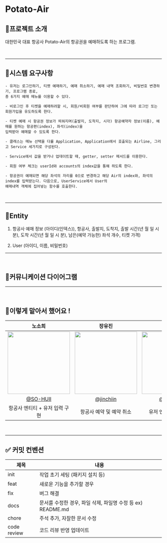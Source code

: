# Potato-Air

## 🐬프로젝트 소개
대한민국 대표 항공사 Potato-Air의 항공권을 예매하도록 하는 프로그램.

<br/>

---

## 🐬시스템 요구사항

```
- 유저는 로그인하기, 티켓 예매하기, 예매 취소하기, 예매 내역 조회하기, 비밀번호 변경하기, 프로그램 종료, 
총 6가지 예매 메뉴를 이용할 수 있다.

- 비로그인 후 티켓을 예매하려할 시, 회원/비회원 여부를 판단하여 그에 따라 로그인 또는 회원가입을 유도하도록 한다.

- 티켓 예매 시 항공권 정보가 띄워지며(출발지, 도착지, 시각) 항공예약자 정보(이름), 예매를 원하는 항공편(index), 좌석(index)을 
입력받아 예매할 수 있도록 한다.

- 클래스는 메뉴 선택을 다룰 Application, Application에서 호출되는 Airline, 그리고 Service 세가지로 구성된다.

- Service에서 값을 받거나 업데이트할 때, getter, setter 메서드를 이용한다.

- 회원 여부 체크는 userId와 accounts의 index값을 통해 하도록 한다.

- 항공권이 예매되면 해당 좌석의 자리를 0으로 변경하고 해당 Air의 index와, 좌석의 index를 입력받는다. 다음으로, UserService에서 User의 
예매내역 객체에 집어넣는 함수를 호출한다.
```

<br/>

---

## 🐬Entity
1. 항공사 예매 정보 (아이디(인덱스)), 항공사, 출발지, 도착지, 출발 시간(년 월 일 시 분), 도착 시간(년 월 일 시 분), 남은(예약 가능한) 좌석 개수, 티켓 가격)

2. User (아이디, 이름, 비밀번호)

---

<br/>

## 🐬커뮤니케이션 다이어그램

---

<br/>

## 🐬이렇게 맡아서 했어요 !
|                                      노소희                                      |                                      장유진                                       |                                      김준열                                       |                                      이한나                                        
| :------------------------------------------------------------------------------: | :-------------------------------------------------------------------------------: | :-------------------------------------------------------------------------------: | :-------------------------------------------------------------------------------:  
| <img src="https://avatars.githubusercontent.com/u/109736890?v=4" width="200px" /> | <img src="https://velog.velcdn.com/images/nellroll/post/84b96181-c3f3-4e04-9a6d-121a23035507/image.jpg" width="200px" /> | <img src="https://avatars.githubusercontent.com/u/58796630?s=400&u=67d4699c0f3de32c3a1405b697dc349c0ec09be4&v=4" width="200px" /> | <img src="https://avatars.githubusercontent.com/u/114378724?v=4" width="200px" />
|                      [@SO-HUII](https://github.com/SO-HUII)                       |                      [@jinchiin](https://github.com/jinchiim)                       |                      [@june5228](https://github.com/june5228)                       |                      [@hanna0527](https://github.com/hanna0527)                   
|                               항공사 엔티티 + 유저 입력 구현                                 |                                 항공사 예약 및 예약 취소                        |                               유저 엔티티 + 회원가입                                 |                                 항공사 예약 및 예약 취소                        | 

<br/>

---

## ✅ 커밋 컨벤션

| 제목        | 내용                                                                             |
| ----------- | -------------------------------------------------------------------------------- |
| init        | 작업 초기 세팅 (패키지 설치 등)                                                  |
| feat        | 새로운 기능을 추가할 경우                                                        |
| fix         | 버그 해결                                                                       |
| docs        | 문서를 수정한 경우, 파일 삭제, 파일명 수정 등 ex) README.md                      |
| chore       | 주석 추가, 자잘한 문서 수정                                                      |
| code review | 코드 리뷰 반영 업데이트                                                                   |
